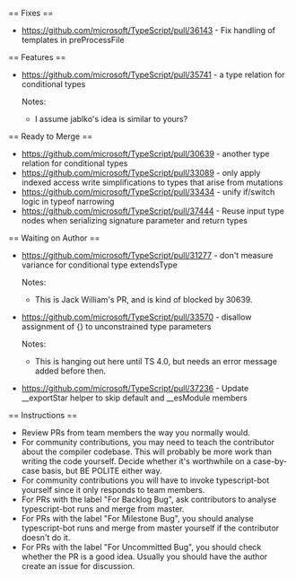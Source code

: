 == Fixes ==

* https://github.com/microsoft/TypeScript/pull/36143 - Fix handling of templates in preProcessFile

== Features ==

* https://github.com/microsoft/TypeScript/pull/35741 - a type relation for conditional types

  Notes:
  - I assume jablko's idea is similar to yours?

== Ready to Merge ==

* https://github.com/microsoft/TypeScript/pull/30639 - another type relation for conditional types
* https://github.com/microsoft/TypeScript/pull/33089 - only apply indexed access write simplifications to types that arise from mutations
* https://github.com/microsoft/TypeScript/pull/33434 - unify if/switch logic in typeof narrowing
* https://github.com/microsoft/TypeScript/pull/37444 - Reuse input type nodes when serializing signature parameter and return types

== Waiting on Author ==

* https://github.com/microsoft/TypeScript/pull/31277 - don't measure variance for conditional type extendsType

  Notes:
  - This is Jack William's PR, and is kind of blocked by 30639.
* https://github.com/microsoft/TypeScript/pull/33570 - disallow assignment of {} to unconstrained type parameters

  Notes:
  - This is hanging out here until TS 4.0, but needs an error message added before then.
* https://github.com/microsoft/TypeScript/pull/37236 - Update __exportStar helper to skip default and __esModule members

== Instructions ==

* Review PRs from team members the way you normally would.
* For community contributions, you may need to teach the contributor about the compiler codebase. This will probably be more work than writing the code yourself. Decide whether it's worthwhile on a case-by-case basis, but BE POLITE either way.
* For community contributions you will have to invoke typescript-bot yourself since it only responds to team members.
* For PRs with the label "For Backlog Bug", ask contributors to analyse typescript-bot runs and merge from master.
* For PRs with the label "For Milestone Bug", you should analyse typescript-bot runs and merge from master yourself if the contributor doesn't do it.
* For PRs with the label "For Uncommitted Bug", you should check whether the PR is a good idea. Usually you should have the author create an issue for discussion.
